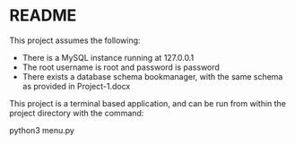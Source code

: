 # README
This project assumes the following:
- There is a MySQL instance running at 127.0.0.1
- The root username is root and password is password
- There exists a database schema bookmanager, with the same schema as provided in Project-1.docx

This project is a terminal based application, and can be run from within the project directory with the command:

python3 menu.py